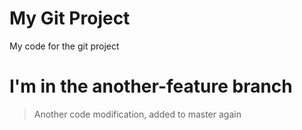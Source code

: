 # My Git Project

My code for the git project

# I'm in the another-feature branch

> Another code modification, added to master again
